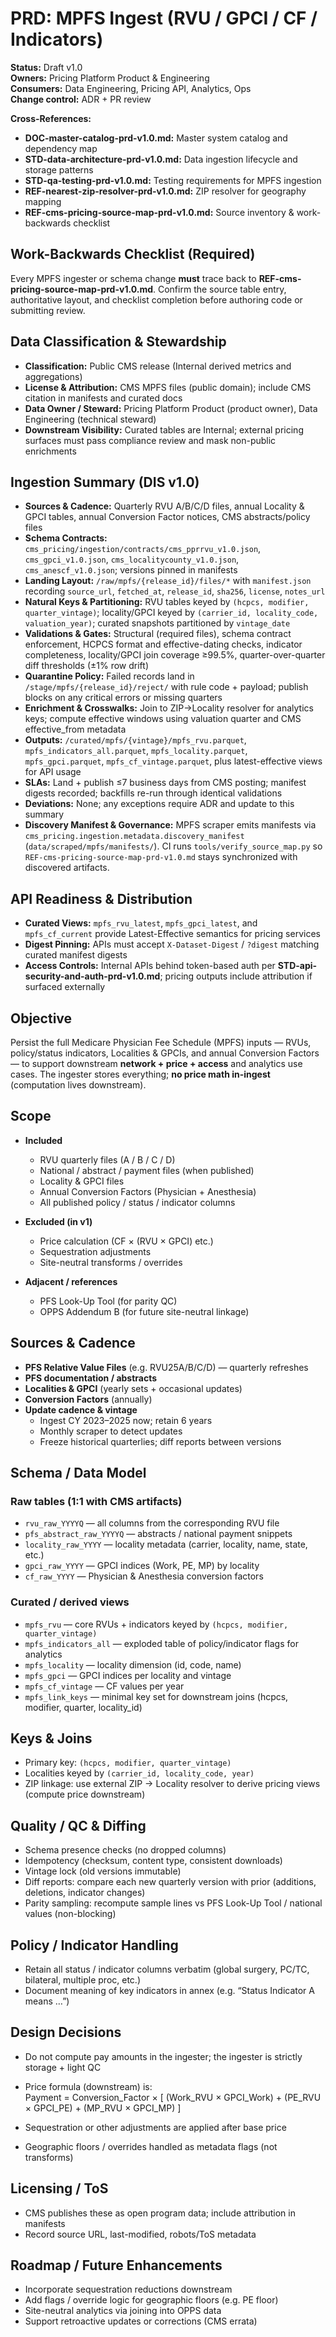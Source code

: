# PRD: MPFS Ingest (RVU / GPCI / CF / Indicators)

**Status:** Draft v1.0  
**Owners:** Pricing Platform Product & Engineering  
**Consumers:** Data Engineering, Pricing API, Analytics, Ops  
**Change control:** ADR + PR review

**Cross-References:**
- **DOC-master-catalog-prd-v1.0.md:** Master system catalog and dependency map
- **STD-data-architecture-prd-v1.0.md:** Data ingestion lifecycle and storage patterns
- **STD-qa-testing-prd-v1.0.md:** Testing requirements for MPFS ingestion
- **REF-nearest-zip-resolver-prd-v1.0.md:** ZIP resolver for geography mapping
- **REF-cms-pricing-source-map-prd-v1.0.md:** Source inventory & work-backwards checklist

## Work-Backwards Checklist (Required)
Every MPFS ingester or schema change **must** trace back to **REF-cms-pricing-source-map-prd-v1.0.md**. Confirm the source table entry, authoritative layout, and checklist completion before authoring code or submitting review.

## Data Classification & Stewardship
- **Classification:** Public CMS release (Internal derived metrics and aggregations)  
- **License & Attribution:** CMS MPFS files (public domain); include CMS citation in manifests and curated docs  
- **Data Owner / Steward:** Pricing Platform Product (product owner), Data Engineering (technical steward)  
- **Downstream Visibility:** Curated tables are Internal; external pricing surfaces must pass compliance review and mask non-public enrichments

## Ingestion Summary (DIS v1.0)
- **Sources & Cadence:** Quarterly RVU A/B/C/D files, annual Locality & GPCI tables, annual Conversion Factor notices, CMS abstracts/policy files  
- **Schema Contracts:** `cms_pricing/ingestion/contracts/cms_pprrvu_v1.0.json`, `cms_gpci_v1.0.json`, `cms_localitycounty_v1.0.json`, `cms_anescf_v1.0.json`; versions pinned in manifests  
- **Landing Layout:** `/raw/mpfs/{release_id}/files/*` with `manifest.json` recording `source_url`, `fetched_at`, `release_id`, `sha256`, `license`, `notes_url`  
- **Natural Keys & Partitioning:** RVU tables keyed by `(hcpcs, modifier, quarter_vintage)`; locality/GPCI keyed by `(carrier_id, locality_code, valuation_year)`; curated snapshots partitioned by `vintage_date`  
- **Validations & Gates:** Structural (required files), schema contract enforcement, HCPCS format and effective-dating checks, indicator completeness, locality/GPCI join coverage ≥99.5%, quarter-over-quarter diff thresholds (±1% row drift)  
- **Quarantine Policy:** Failed records land in `/stage/mpfs/{release_id}/reject/` with rule code + payload; publish blocks on any critical errors or missing quarters  
- **Enrichment & Crosswalks:** Join to ZIP→Locality resolver for analytics keys; compute effective windows using valuation quarter and CMS effective_from metadata  
- **Outputs:** `/curated/mpfs/{vintage}/mpfs_rvu.parquet`, `mpfs_indicators_all.parquet`, `mpfs_locality.parquet`, `mpfs_gpci.parquet`, `mpfs_cf_vintage.parquet`, plus latest-effective views for API usage  
- **SLAs:** Land + publish ≤7 business days from CMS posting; manifest digests recorded; backfills re-run through identical validations  
- **Deviations:** None; any exceptions require ADR and update to this summary
- **Discovery Manifest & Governance:** MPFS scraper emits manifests via `cms_pricing.ingestion.metadata.discovery_manifest` (`data/scraped/mpfs/manifests/`). CI runs `tools/verify_source_map.py` so `REF-cms-pricing-source-map-prd-v1.0.md` stays synchronized with discovered artifacts.

## API Readiness & Distribution
- **Curated Views:** `mpfs_rvu_latest`, `mpfs_gpci_latest`, and `mpfs_cf_current` provide Latest-Effective semantics for pricing services  
- **Digest Pinning:** APIs must accept `X-Dataset-Digest` / `?digest` matching curated manifest digests  
- **Access Controls:** Internal APIs behind token-based auth per **STD-api-security-and-auth-prd-v1.0.md**; pricing outputs include attribution if surfaced externally

## Objective  
Persist the full Medicare Physician Fee Schedule (MPFS) inputs — RVUs, policy/status indicators, Localities & GPCIs, and annual Conversion Factors — to support downstream **network + price + access** and analytics use cases. The ingester stores everything; **no price math in-ingest** (computation lives downstream).

## Scope  
- **Included**  
  - RVU quarterly files (A / B / C / D)  
  - National / abstract / payment files (when published)  
  - Locality & GPCI files  
  - Annual Conversion Factors (Physician + Anesthesia)  
  - All published policy / status / indicator columns  

- **Excluded (in v1)**  
  - Price calculation (CF × (RVU × GPCI) etc.)  
  - Sequestration adjustments  
  - Site-neutral transforms / overrides  

- **Adjacent / references**  
  - PFS Look-Up Tool (for parity QC)  
  - OPPS Addendum B (for future site-neutral linkage)

## Sources & Cadence  
- **PFS Relative Value Files** (e.g. RVU25A/B/C/D) — quarterly refreshes  
- **PFS documentation / abstracts**  
- **Localities & GPCI** (yearly sets + occasional updates)  
- **Conversion Factors** (annually)  
- **Update cadence & vintage**  
  - Ingest CY 2023–2025 now; retain 6 years  
  - Monthly scraper to detect updates  
  - Freeze historical quarterlies; diff reports between versions  

## Schema / Data Model  

### Raw tables (1:1 with CMS artifacts)  
- `rvu_raw_YYYYQ` — all columns from the corresponding RVU file  
- `pfs_abstract_raw_YYYYQ` — abstracts / national payment snippets  
- `locality_raw_YYYY` — locality metadata (carrier, locality, name, state, etc.)  
- `gpci_raw_YYYY` — GPCI indices (Work, PE, MP) by locality  
- `cf_raw_YYYY` — Physician & Anesthesia conversion factors  

### Curated / derived views  
- `mpfs_rvu` — core RVUs + indicators keyed by `(hcpcs, modifier, quarter_vintage)`  
- `mpfs_indicators_all` — exploded table of policy/indicator flags for analytics  
- `mpfs_locality` — locality dimension (id, code, name)  
- `mpfs_gpci` — GPCI indices per locality and vintage  
- `mpfs_cf_vintage` — CF values per year  
- `mpfs_link_keys` — minimal key set for downstream joins (hcpcs, modifier, quarter, locality_id)  

## Keys & Joins  
- Primary key: `(hcpcs, modifier, quarter_vintage)`  
- Localities keyed by `(carrier_id, locality_code, year)`  
- ZIP linkage: use external ZIP → Locality resolver to derive pricing views (compute price downstream)  

## Quality / QC & Diffing  
- Schema presence checks (no dropped columns)  
- Idempotency (checksum, content type, consistent downloads)  
- Vintage lock (old versions immutable)  
- Diff reports: compare each new quarterly version with prior (additions, deletions, indicator changes)  
- Parity sampling: recompute sample lines vs PFS Look-Up Tool / national values (non-blocking)  

## Policy / Indicator Handling  
- Retain all status / indicator columns verbatim (global surgery, PC/TC, bilateral, multiple proc, etc.)  
- Document meaning of key indicators in annex (e.g. “Status Indicator A means …”)  

## Design Decisions  
- Do not compute pay amounts in the ingester; the ingester is strictly storage + light QC  
- Price formula (downstream) is:  
    Payment = Conversion_Factor × [ (Work_RVU × GPCI_Work) + (PE_RVU × GPCI_PE) + (MP_RVU × GPCI_MP) ]

- Sequestration or other adjustments are applied after base price  
- Geographic floors / overrides handled as metadata flags (not transforms)  

## Licensing / ToS  
- CMS publishes these as open program data; include attribution in manifests  
- Record source URL, last-modified, robots/ToS metadata  

## Roadmap / Future Enhancements  
- Incorporate sequestration reductions downstream  
- Add flags / override logic for geographic floors (e.g. PE floor)  
- Site-neutral analytics via joining into OPPS data  
- Support retroactive updates or corrections (CMS errata)  
